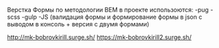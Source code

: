 Верстка Формы по методологии BEM 
в проекте использоются:
-pug
-scss
-gulp
-JS (валидация формы и формирование формы в json с выводом в консоль + версия с двумя формами)

http://mk-bobrovkirill.surge.sh/
https://mk-bobrovkirill2.surge.sh/